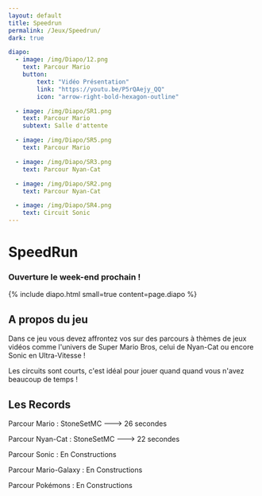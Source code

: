 ```yaml
---
layout: default
title: Speedrun
permalink: /Jeux/Speedrun/
dark: true

diapo:
  - image: /img/Diapo/12.png
    text: Parcour Mario
    button:
        text: "Vidéo Présentation"
        link: "https://youtu.be/P5rQAejy_QQ"
        icon: "arrow-right-bold-hexagon-outline"

  - image: /img/Diapo/SR1.png
    text: Parcour Mario
    subtext: Salle d'attente

  - image: /img/Diapo/SR5.png
    text: Parcour Mario

  - image: /img/Diapo/SR3.png
    text: Parcour Nyan-Cat

  - image: /img/Diapo/SR2.png
    text: Parcour Nyan-Cat

  - image: /img/Diapo/SR4.png
    text: Circuit Sonic
---
```


# SpeedRun
### Ouverture le week-end prochain !

{% include diapo.html small=true content=page.diapo %}

## A propos du jeu

Dans ce jeu vous devez affrontez vos sur des parcours à thèmes de jeux vidéos comme l'univers de Super Mario Bros, celui de Nyan-Cat ou encore
Sonic en Ultra-Vitesse !

Les circuits sont courts, c'est idéal pour jouer quand quand vous n'avez beaucoup de temps !

## Les Records

Parcour Mario : StoneSetMC  --->  26 secondes

Parcour Nyan-Cat : StoneSetMC --->  22 secondes

Parcour Sonic : En Constructions

Parcour Mario-Galaxy : En Constructions

Parcour Pokémons : En Constructions
